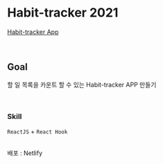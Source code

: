 # Habit-tracker 2021

[Habit-tracker App](https://je-habit.netlify.app/)

<br>

## Goal

할 일 목록을 카운트 할 수 있는 Habit-tracker APP 만들기

<br>

### Skill

`ReactJS` + `React Hook`

<br>
배포 : Netlify
